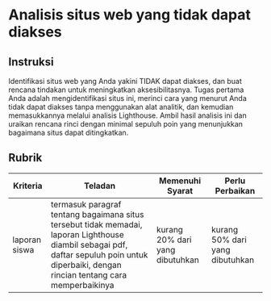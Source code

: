 # Analisis situs web yang tidak dapat diakses

## Instruksi

Identifikasi situs web yang Anda yakini TIDAK dapat diakses, dan buat rencana tindakan untuk meningkatkan aksesibilitasnya. Tugas pertama Anda adalah mengidentifikasi situs ini, merinci cara yang menurut Anda tidak dapat diakses tanpa menggunakan alat analitik, dan kemudian memasukkannya melalui analisis Lighthouse. Ambil hasil analisis ini dan uraikan rencana rinci dengan minimal sepuluh poin yang menunjukkan bagaimana situs dapat ditingkatkan.

## Rubrik

| Kriteria      | Teladan                                                                                                                                                                                    | Memenuhi Syarat                 | Perlu Perbaikan                 |
|---------------|--------------------------------------------------------------------------------------------------------------------------------------------------------------------------------------------|---------------------------------|---------------------------------|
| laporan siswa | termasuk paragraf tentang bagaimana situs tersebut tidak memadai, laporan Lighthouse diambil sebagai pdf, daftar sepuluh poin untuk diperbaiki, dengan rincian tentang cara memperbaikinya | kurang 20% dari yang dibutuhkan | kurang 50% dari yang dibutuhkan |
